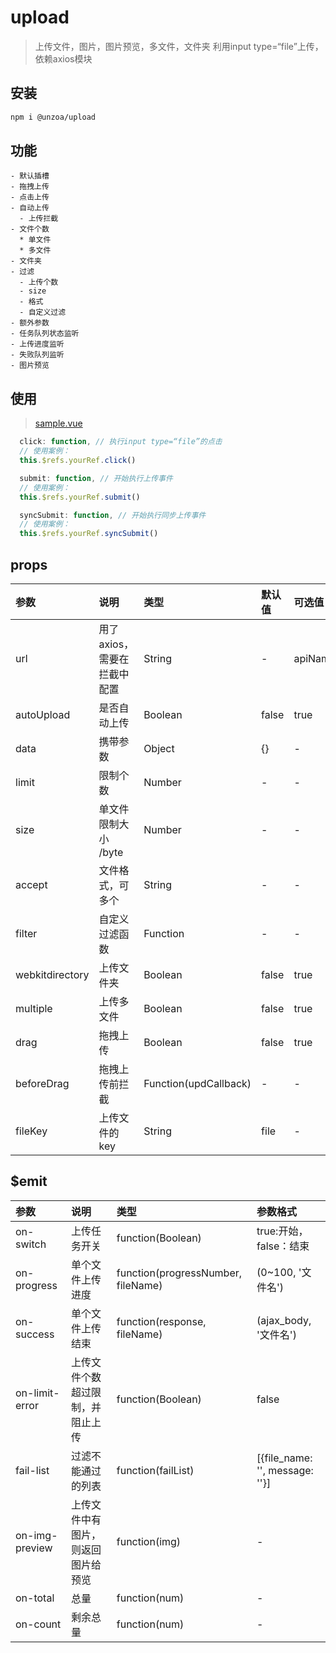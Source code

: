 # upload

> 上传文件，图片，图片预览，多文件，文件夹
> 利用input type=“file”上传，依赖axios模块

## 安装

```bash
npm i @unzoa/upload
```

## 功能

```
- 默认插槽
- 拖拽上传
- 点击上传
- 自动上传
  - 上传拦截
- 文件个数
  * 单文件
  * 多文件
- 文件夹
- 过滤
  - 上传个数
  - size
  - 格式
  - 自定义过滤
- 额外参数
- 任务队列状态监听
- 上传进度监听
- 失败队列监听
- 图片预览
```

## 使用

> [sample.vue](https://github.com/unzoa/upload/blob/main/Sample.vue)

```js
  click: function, // 执行input type=“file”的点击
  // 使用案例：
  this.$refs.yourRef.click()

  submit: function, // 开始执行上传事件
  // 使用案例：
  this.$refs.yourRef.submit()

  syncSubmit: function, // 开始执行同步上传事件
  // 使用案例：
  this.$refs.yourRef.syncSubmit()
```

## props

参数|说明|类型|默认值|可选值
:---|:---|:---|:---|:---
url| 用了axios，需要在拦截中配置 | String | - | apiName/fullpath
autoUpload| 是否自动上传 | Boolean | false | true
data| 携带参数 | Object | {} | -
limit| 限制个数 | Number | - | -
size| 单文件限制大小 /byte | Number | - | -
accept| 文件格式，可多个 | String | - | -
filter| 自定义过滤函数 | Function | - | -
webkitdirectory| 上传文件夹 | Boolean | false | true
multiple| 上传多文件 | Boolean | false | true
drag| 拖拽上传 | Boolean | false | true
beforeDrag| 拖拽上传前拦截 | Function(updCallback) | - | -
fileKey| 上传文件的key | String | file | -



## $emit

参数|说明|类型|参数格式
:---|:---|:---|:---
on-switch|上传任务开关|function(Boolean)| true:开始，false：结束
on-progress|单个文件上传进度|function(progressNumber, fileName)|(0~100, '文件名')
on-success|单个文件上传结束|function(response, fileName)|(ajax_body, '文件名')
on-limit-error|上传文件个数超过限制，并阻止上传|function(Boolean)| false
fail-list|过滤不能通过的列表|function(failList)|[{file_name: '', message: ''}]
on-img-preview| 上传文件中有图片，则返回图片给预览 |function(img)|-
on-total| 总量 | function(num) | -
on-count| 剩余总量 | function(num) | -
